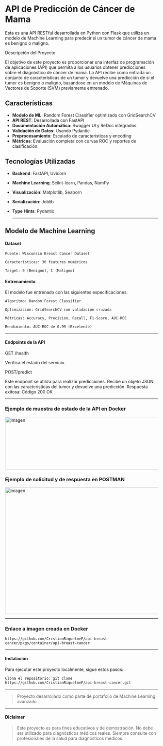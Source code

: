 # API de Predicción de Cáncer de Mama

Esta es una API RESTful desarrollada en Python con Flask que utiliza un modelo de Machine Learning para predecir si un tumor de cáncer de mama es benigno o maligno.

Descripción del Proyecto 

El objetivo de este proyecto es proporcionar una interfaz de programación de aplicaciones (API) que permita a los usuarios obtener predicciones sobre el diagnóstico de cáncer de mama. La API recibe como entrada un conjunto de características de un tumor y devuelve una predicción de si el tumor es benigno o maligno, basándose en un modelo de Máquinas de Vectores de Soporte (SVM) previamente entrenado.

## Características

- **Modelo de ML**: Random Forest Classifier optimizado con GridSearchCV
- **API REST**: Desarrollada con FastAPI
- **Documentación Automática**: Swagger UI y ReDoc integrados
- **Validación de Datos**: Usando Pydantic
- **Preprocesamiento**: Escalado de características y encoding
- **Métricas**: Evaluación completa con curvas ROC y reportes de clasificación

## Tecnologías Utilizadas

- **Backend**: FastAPI, Uvicorn
- **Machine Learning**: Scikit-learn, Pandas, NumPy
- **Visualización**: Matplotlib, Seaborn
- **Serialización**: Joblib
- **Type Hints**: Pydantic

  ---

## Modelo de Machine Learning
#### Dataset

    Fuente: Wisconsin Breast Cancer Dataset

    Características: 30 features numéricos

    Target: 0 (Benigno), 1 (Maligno)

#### Entrenamiento

El modelo fue entrenado con las siguientes especificaciones:

    Algoritmo: Random Forest Classifier

    Optimización: GridSearchCV con validación cruzada

    Métricas: Accuracy, Precision, Recall, F1-Score, AUC-ROC

    Rendimiento: AUC-ROC de 0.99 (Excelente)

---

#### Endpoints de la API 

GET /health

Verifica el estado del servicio.

POST/predict

Este endpoint se utiliza para realizar predicciones. Recibe un objeto JSON con las características del tumor y devuelve una predicción.
Respuesta exitosa: Código 200 OK
    
  ---
### Ejemplo de muestra de estado de la API en Docker

<img width="921" height="172" alt="imagen" src="https://github.com/user-attachments/assets/62d3ef5a-13b1-4baf-ba15-75ada979c5d7" />

### Ejemplo de solicitud y de respuesta en POSTMAN

<img width="921" height="416" alt="imagen" src="https://github.com/user-attachments/assets/3456fdc5-e132-4f0f-b308-7bf81ac2b6cb" />

---
### Enlace a imagen creada en Docker

    https://github.com/CristianRiquelmeF/api-breast-cancer/pkgs/container/api-breast-cancer

---

#### Instalación 

Para ejecutar este proyecto localmente, sigue estos pasos:

    Clona el repositorio: git clone https://github.com/CristianRiquelmeF/api-breast-cancer.git

---
> Proyecto desarrollado como parte de portafolio de Machine Learning avanzado.
---

#### Diclaimer
> Este proyecto es para fines educativos y de demostración. No debe ser utilizado para diagnósticos médicos reales. Siempre consulte con profesionales de la salud para diagnósticos médicos.
